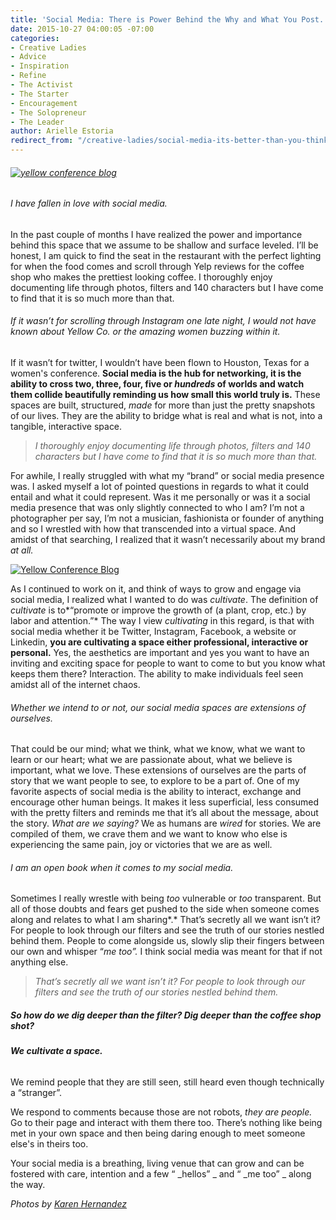 ```yaml
---
title: 'Social Media: There is Power Behind the Why and What You Post.'
date: 2015-10-27 04:00:05 -07:00
categories:
- Creative Ladies
- Advice
- Inspiration
- Refine
- The Activist
- The Starter
- Encouragement
- The Solopreneur
- The Leader
author: Arielle Estoria
redirect_from: "/creative-ladies/social-media-its-better-than-you-think/"
---
```


###### [![yellow conference blog](https://yellow-blog-images.imgix.net/2015/10/mscollection-65.jpg)](https://yellow-blog-images.imgix.net/2015/10/mscollection-65.jpg)

###### I have fallen in love with social media.

In the past couple of months I have realized the power and importance behind this space that we assume to be shallow and surface leveled. I’ll be honest, I am quick to find the seat in the restaurant with the perfect lighting for when the food comes and scroll through Yelp reviews for the coffee shop who makes the prettiest looking coffee. I thoroughly enjoy documenting life through photos, filters and 140 characters but I have come to find that it is so much more than that.

###### If it wasn’t for scrolling through Instagram one late night, I would not have known about Yellow Co. or the amazing women buzzing within it.

If it wasn’t for twitter, I wouldn’t have been flown to Houston, Texas for a women's conference. **Social media is the hub for networking, it is the ability to cross two, three, four, five or _hundreds_ of worlds and watch them collide beautifully reminding us how small this world truly is.** These spaces are built, structured, _made_ for more than just the pretty snapshots of our lives. They are the ability to bridge what is real and what is not, into a tangible, interactive space.

> _I thoroughly enjoy documenting life through photos, filters and 140 characters but I have come to find that it is so much more than that._

For awhile, I really struggled with what my “brand” or social media presence was. I asked myself a lot of pointed questions in regards to what it could entail and what it could represent. Was it me personally or was it a social media presence that was only slightly connected to who I am? I’m not a photographer per say, I’m not a musician, fashionista or founder of anything and so I wrestled with how that transcended into a virtual space. And amidst of that searching, I realized that it wasn’t necessarily about my brand _at all._

[![Yellow Conference Blog](https://yellow-blog-images.imgix.net/2015/10/mscollection-57.jpg)](https://yellow-blog-images.imgix.net/2015/10/mscollection-57.jpg)

As I continued to work on it, and think of ways to grow and engage via social media, I realized what I wanted to do was _cultivate_. The definition of _cultivate_ is to*“promote or improve the growth of (a plant, crop, etc.) by labor and attention.”* The way I view _cultivating_ in this regard, is that with social media whether it be Twitter, Instagram, Facebook, a website or Linkedin, **you are cultivating a space either professional, interactive or personal.** Yes, the aesthetics are important and yes you want to have an inviting and exciting space for people to want to come to but you know what keeps them there? Interaction. The ability to make individuals feel seen amidst all of the internet chaos.

###### Whether we intend to or not, our social media spaces are extensions of ourselves.

That could be our mind; what we think, what we know, what we want to learn or our heart; what we are passionate about, what we believe is important, what we love. These extensions of ourselves are the parts of story that we want people to see, to explore to be a part of. One of my favorite aspects of social media is the ability to interact, exchange and encourage other human beings. It makes it less superficial, less consumed with the pretty filters and reminds me that it’s all about the message, about the story. _What are we saying?_ We as humans are _wired_ for stories. We are compiled of them, we crave them and we want to know who else is experiencing the same pain, joy or victories that we are as well.

###### I am an open book when it comes to my social media.

Sometimes I really wrestle with being _too_ vulnerable or _too_ transparent. But all of those doubts and fears get pushed to the side when someone comes along and relates to what I am sharing*.* That’s secretly all we want isn’t it? For people to look through our filters and see the truth of our stories nestled behind them. People to come alongside us, slowly slip their fingers between our own and whisper “_me too”._ I think social media was meant for that if not anything else.

> _That’s secretly all we want isn’t it? For people to look through our filters and see the truth of our stories nestled behind them._

##### So how do we dig deeper than the filter? Dig deeper than the coffee shop shot?

###### **We cultivate a space.**

We remind people that they are still seen, still heard even though technically a “stranger”.

We respond to comments because those are not robots, _they are people._ Go to their page and interact with them there too. There’s nothing like being met in your own space and then being daring enough to meet someone else's in theirs too.

Your social media is a breathing, living venue that can grow and can be fostered with care, intention and a few “ _hellos” _ and “ _me too” _ along the way.

_Photos by [Karen Hernandez](http://www.karenmariehernandez.com/)_
